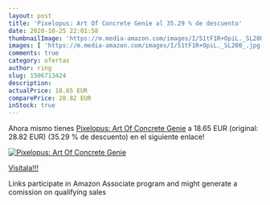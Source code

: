 ```yaml
---
layout: post
title: 'Pixelopus: Art Of Concrete Genie al 35.29 % de descuento'
date: 2020-10-25 22:01:58
thumbnailImage: 'https://m.media-amazon.com/images/I/51tF1R+OpiL._SL200_.jpg'
images: [ 'https://m.media-amazon.com/images/I/51tF1R+OpiL._SL200_.jpg' ]
comments: true
category: ofertas
author: ring
slug: 1506713424
description:
actualPrice: 18.65 EUR
comparePrice: 28.82 EUR
inStock: true
---
```


Ahora mismo tienes [Pixelopus: Art Of Concrete Genie](https://www.amazon.es/dp/1506713424/?tag=tolees-21) a 18.65 EUR (original: 28.82 EUR) (35.29 %  de descuento) en el siguiente enlace!

[![Pixelopus: Art Of Concrete Genie](https://m.media-amazon.com/images/I/51tF1R+OpiL._SL200_.jpg)](https://www.amazon.es/dp/1506713424/?tag=tolees-21)

[Visítala!!!](https://www.amazon.es/dp/1506713424/?tag=tolees-21)

Links participate in Amazon Associate program and might generate a comission on qualifying sales
